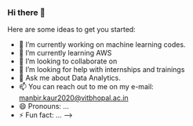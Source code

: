 ### Hi there 👋

<!--
**MANN0503/MANN0503** is a ✨ _special_ ✨ repository because its `README.md` (this file) appears on your GitHub profile.
-->
Here are some ideas to get you started:

- 🔭 I’m currently working on machine learning codes.
- 🌱 I’m currently learning AWS
- 👯 I’m looking to collaborate on 
- 🤔 I’m looking for help with internships and trainings
- 💬 Ask me about Data Analytics. 
- 📫 You can reach out to me on my e-mail: manbir.kaur2020@vitbhopal.ac.in
- 😄 Pronouns: ...
- ⚡ Fun fact: ...
-->
